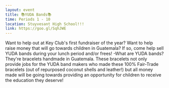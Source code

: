 ```yaml
---
layout: event
title: 📚YUDA Bands📚
time: Periods 1 - 10
location: Stuyvesant High School!!!
link: https://goo.gl/SqhJWE
---
```

Want to help out at Key Club's first fundraiser of the year? Want to help raise money that will go towards children in Guatemala? If so, come help sell YUDA bands during your lunch period and/or frees!
-What are YUDA bands?
They're bracelets handmade in Guatemala. These bracelets not only provide jobs for the YUDA band makers who made these 100% Fair-Trade bracelets (out of repurposed coconut shells and leather!) but all money made will be going towards providing an opportunity for children to receive the education they deserve! 